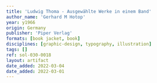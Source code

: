 ```yaml
---
title: 'Ludwig Thoma - Ausgewählte Werke in einem Band'
author_name: 'Gerhard M Hotop'
year: y1966
origin: Germany
publisher: 'Piper Verlag'
formats: [book jacket, book]
disciplines: [graphic-design, typography, illustration]
tags: []
ref: sol-030-0018
layout: artifact
date_added: 2022-03-04
date_added: 2022-03-01
---
```

